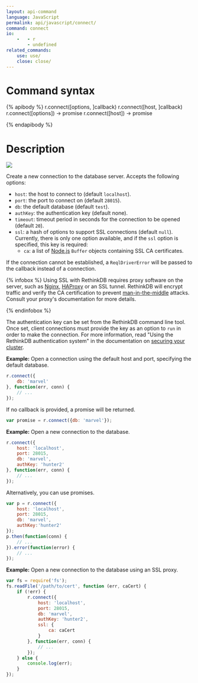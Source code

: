 ```yaml
---
layout: api-command
language: JavaScript
permalink: api/javascript/connect/
command: connect
io:
    -   - r
        - undefined
related_commands:
    use: use/
    close: close/
---
```


# Command syntax #

{% apibody %}
r.connect([options, ]callback)
r.connect([host, ]callback)
r.connect([options]) &rarr; promise
r.connect([host]) &rarr; promise

{% endapibody %}

# Description #

<img src="/assets/images/docs/api_illustrations/connect_javascript.png" class="api_command_illustration" />

Create a new connection to the database server. Accepts the following
options:

- `host`: the host to connect to (default `localhost`).
- `port`: the port to connect on (default `28015`).
- `db`: the default database (default `test`).
- `authKey`: the authentication key (default none).
- `timeout`: timeout period in seconds for the connection to be opened (default `20`).
- `ssl`: a hash of options to support SSL connections (default `null`). Currently, there is only one option available, and if the `ssl` option is specified, this key is required:
    - `ca`: a list of [Node.js](http://nodejs.org) `Buffer` objects containing SSL CA certificates.

If the connection cannot be established, a `ReqlDriverError` will be passed to the callback instead of a connection.

{% infobox %}
Using SSL with RethinkDB requires proxy software on the server, such as [Nginx][], [HAProxy][] or an SSL tunnel. RethinkDB will encrypt traffic and verify the CA certification to prevent [man-in-the-middle][mitm] attacks. Consult your proxy's documentation for more details.

[Nginx]: http://nginx.org/
[HAProxy]: http://www.haproxy.org/
[mitm]: http://en.wikipedia.org/wiki/Man-in-the-middle_attack
{% endinfobox %}

The authentication key can be set from the RethinkDB command line tool. Once set, client connections must provide the key as an option to `run` in order to make the connection. For more information, read "Using the RethinkDB authentication system" in the documentation on [securing your cluster](http://rethinkdb.com/docs/security/).

__Example:__ Open a connection using the default host and port, specifying the default database.

```js
r.connect({
    db: 'marvel'
}, function(err, conn) {
    // ...
});
```

If no callback is provided, a promise will be returned.

```js
var promise = r.connect({db: 'marvel'});
```

__Example:__ Open a new connection to the database.

```js
r.connect({
    host: 'localhost',
    port: 28015,
    db: 'marvel',
    authKey: 'hunter2'
}, function(err, conn) {
    // ...
});
```

Alternatively, you can use promises.

```js
var p = r.connect({
    host: 'localhost',
    port: 28015,
    db: 'marvel',
    authKey:'hunter2'
});
p.then(function(conn) {
    // ...
}).error(function(error) {
    // ...
});
```

__Example:__ Open a new connection to the database using an SSL proxy.

```js
var fs = require('fs');
fs.readFile('/path/to/cert', function (err, caCert) {
    if (!err) {
        r.connect({
            host: 'localhost',
            port: 28015,
            db: 'marvel',
            authKey: 'hunter2',
            ssl: {
                ca: caCert
            }
        }, function(err, conn) {
            // ...
        });
    } else {
        console.log(err);
    }
});
```
